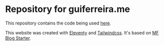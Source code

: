 # Repository for guiferreira.me

This repository contains the code being used [here](https://guiferreira.me).

This website was created with [Eleventy](https://11ty.dev) and [Tailwindcss](https://tailwindcss.com). It's based on [MF Blog Starter](https://github.com/marcfilleul/mf-blogstarter).
